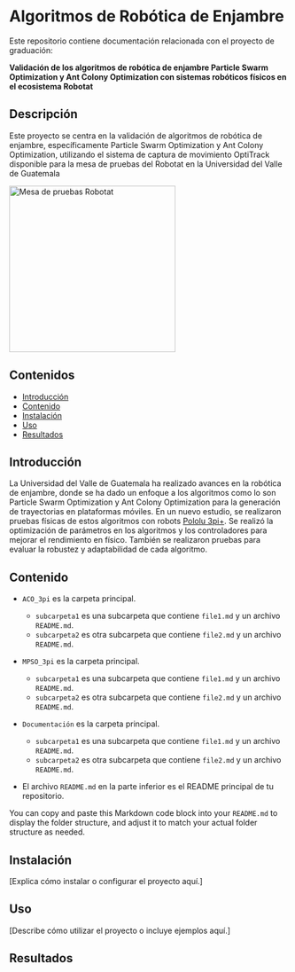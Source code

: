 # Algoritmos de Robótica de Enjambre

Este repositorio contiene documentación relacionada con el proyecto de graduación:

**Validación de los algoritmos de robótica de enjambre Particle Swarm Optimization y Ant Colony Optimization con sistemas robóticos físicos en el ecosistema Robotat**

## Descripción

Este proyecto se centra en la validación de algoritmos de robótica de enjambre, específicamente Particle Swarm Optimization y Ant Colony Optimization, utilizando el sistema de captura de movimiento OptiTrack disponible para la mesa de pruebas del Robotat en la Universidad del Valle de Guatemala

<img src="https://github.com/men18023/Jonathan-Menendez-Swarm-Robotics/assets/68084833/23086462-9e63-44c2-a754-8b01cff8eab6" alt="Mesa de pruebas Robotat" width="300">

## Contenidos

- [Introducción](#introducción)
- [Contenido](#contenido)
- [Instalación](#instalación)
- [Uso](#uso)
- [Resultados](#resultados)


## Introducción

La Universidad del Valle de Guatemala ha realizado avances en la robótica de enjambre, donde se ha dado un enfoque a los algoritmos como lo son Particle Swarm Optimization y Ant Colony Optimization para la generación de trayectorias en plataformas móviles. En un nuevo estudio, se realizaron pruebas físicas de estos algoritmos con robots [Pololu 3pi+](https://www.pololu.com/product/4975). Se realizó la optimización de parámetros en los algoritmos y los controladores para mejorar el rendimiento en físico. También se realizaron pruebas para evaluar la robustez y adaptabilidad de cada algoritmo.

## Contenido

- `ACO_3pi` es la carpeta principal.
  - `subcarpeta1` es una subcarpeta que contiene `file1.md` y un archivo `README.md`.
  - `subcarpeta2` es otra subcarpeta que contiene `file2.md` y un archivo `README.md`.
  
- `MPSO_3pi` es la carpeta principal.
  - `subcarpeta1` es una subcarpeta que contiene `file1.md` y un archivo `README.md`.
  - `subcarpeta2` es otra subcarpeta que contiene `file2.md` y un archivo `README.md`.

- `Documentación` es la carpeta principal.
  - `subcarpeta1` es una subcarpeta que contiene `file1.md` y un archivo `README.md`.
  - `subcarpeta2` es otra subcarpeta que contiene `file2.md` y un archivo `README.md`.

- El archivo `README.md` en la parte inferior es el README principal de tu repositorio.


You can copy and paste this Markdown code block into your `README.md` to display the folder structure, and adjust it to match your actual folder structure as needed.

## Instalación

[Explica cómo instalar o configurar el proyecto aquí.]

## Uso

[Describe cómo utilizar el proyecto o incluye ejemplos aquí.]

## Resultados




